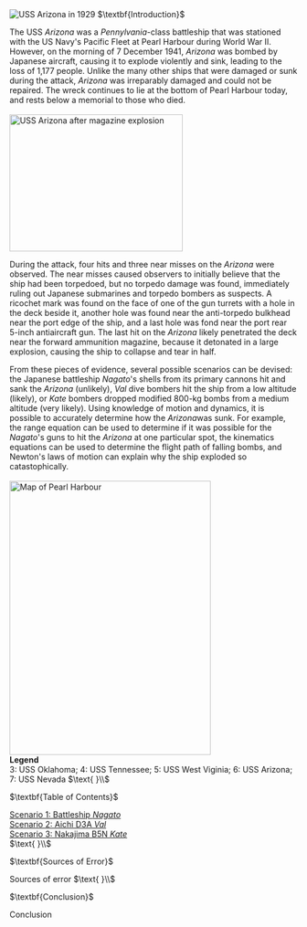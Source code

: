 <html>
<head>
<title>CSI Project - Main</title>
<script type="text/x-mathjax-config">
  MathJax.Hub.Config({tex2jax: {inlineMath: [['$','$'], ['\\(','\\)']]}});
</script>
<script type="text/javascript" async
  src="https://cdn.mathjax.org/mathjax/latest/MathJax.js?config=TeX-AMS_CHTML">
</script>
</head>
<body>
<img src="https://upload.wikimedia.org/wikipedia/commons/1/11/Arizona_%28BB39%29_Port_Bow%2C_Underway_-_NARA_-_5900075_-_1930.jpg" alt="USS Arizona in 1929">
$\textbf{Introduction}$
<p>
The USS <i>Arizona</i> was a <i>Pennylvania</i>-class battleship that was stationed with the US Navy's Pacific Fleet at Pearl Harbour during World War II. However, on the morning of 7 December 1941, <i>Arizona</i> was bombed by Japanese aircraft, causing it to explode violently and sink, leading to the loss of 1,177 people. Unlike the many other ships that were damaged or sunk during the attack, <i>Arizona</i> was irreparably damaged and could not be repaired. The wreck continues to lie at the bottom of Pearl Harbour today, and rests below a memorial to those who died.<br><br>
<img src="https://upload.wikimedia.org/wikipedia/commons/0/09/The_USS_Arizona_%28BB-39%29_burning_after_the_Japanese_attack_on_Pearl_Harbor_-_NARA_195617_-_Edit.jpg" alt="USS Arizona after magazine explosion" width="303" height="240">
</p>
<p>
During the attack, four hits and three near misses on the <i>Arizona</i> were observed. The near misses caused observers to initially believe that the ship had been torpedoed, but no torpedo damage was found, immediately ruling out Japanese submarines and torpedo bombers as suspects. A ricochet mark was found on the face of one of the gun turrets with a hole in the deck beside it, another hole was found near the anti-torpedo bulkhead near the port edge of the ship, and a last hole was fond near the port rear 5-inch antiaircraft gun. The last hit on the <i>Arizona</i> likely penetrated the deck near the forward ammunition magazine, because it detonated in a large explosion, causing the ship to collapse and tear in half.
</p>
<p>
From these pieces of evidence, several possible scenarios can be devised: the Japanese battleship <i>Nagato</i>'s shells from its primary cannons hit and sank the <i>Arizona</i> (unlikely), <i>Val</i> dive bombers hit the ship from a low altitude (likely), or <i>Kate</i> bombers dropped modified 800-kg bombs from a medium altitude (very likely). Using knowledge of motion and dynamics, it is possible to accurately determine how the <i>Arizona</i>was sunk. For example, the range equation can be used to determine if it was possible for the <i>Nagato</i>'s guns to hit the <i>Arizona</i> at one particular spot, the kinematics equations can be used to determine the flight path of falling bombs, and Newton's laws of motion can explain why the ship exploded so catastophically.<br><br>
<img src="https://upload.wikimedia.org/wikipedia/commons/4/4e/Pearlmap2.png" alt="Map of Pearl Harbour" width="352" height="480"><br>
<b>Legend</b><br>
3: USS Oklahoma; 4: USS Tennessee; 5: USS West Viginia; 6: USS Arizona; 7: USS Nevada
$\text{ }\\$
</p>
$\textbf{Table of Contents}$
<p>
<a href="https://jchenrgss.github.io/scenario1.html">Scenario 1: Battleship <i>Nagato</i></a><br>
<a href="https://jchenrgss.github.io/scenario2.html">Scenario 2: Aichi D3A <i>Val</i></a><br>
<a href="https://jchenrgss.github.io/scenario3.html">Scenario 3: Nakajima B5N <i>Kate</i></a><br>
$\text{ }\\$
</p>
$\textbf{Sources of Error}$
<p>
Sources of error
$\text{ }\\$
</p>
$\textbf{Conclusion}$
<p>
Conclusion
</p>
</body>
</html>
